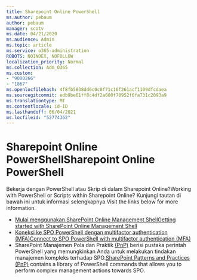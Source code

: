 ```yaml
---
title: Sharepoint Online PowerShell
ms.author: pebaum
author: pebaum
manager: scotv
ms.date: 04/21/2020
ms.audience: Admin
ms.topic: article
ms.service: o365-administration
ROBOTS: NOINDEX, NOFOLLOW
localization_priority: Normal
ms.collection: Adm_O365
ms.custom:
- "9000266"
- "1867"
ms.openlocfilehash: 4f8fb5838dd6c0c0f71c16f261acf1109dfcdaea
ms.sourcegitcommit: edb9be61ff8c4df2a600f70952f6fa731c2093a9
ms.translationtype: MT
ms.contentlocale: id-ID
ms.lasthandoff: 06/04/2021
ms.locfileid: "52774362"
---
```

# <a name="sharepoint-online-powershell"></a><span data-ttu-id="36d32-102">Sharepoint Online PowerShell</span><span class="sxs-lookup"><span data-stu-id="36d32-102">Sharepoint Online PowerShell</span></span>

<span data-ttu-id="36d32-103">Bekerja dengan PowerShell atau Skrip di dalam Sharepoint Online?</span><span class="sxs-lookup"><span data-stu-id="36d32-103">Working with PowerShell or Scripts within Sharepoint Online?</span></span> <span data-ttu-id="36d32-104">Kunjungi tautan di bawah ini untuk informasi selengkapnya.</span><span class="sxs-lookup"><span data-stu-id="36d32-104">Visit the links below for more information.</span></span>
- [<span data-ttu-id="36d32-105">Mulai menggunakan SharePoint Online Management Shell</span><span class="sxs-lookup"><span data-stu-id="36d32-105">Getting started with SharePoint Online Management Shell</span></span>](/powershell/sharepoint/sharepoint-online/connect-sharepoint-online?view=sharepoint-ps)
- [<span data-ttu-id="36d32-106">Koneksi ke SPO PowerShell dengan multifactor authentication (MFA)</span><span class="sxs-lookup"><span data-stu-id="36d32-106">Connect to SPO PowerShell with multifactor authentication (MFA)</span></span>](/powershell/sharepoint/sharepoint-online/connect-sharepoint-online?view=sharepoint-ps#to-connect-with-multifactor-authentication-mfa)
- <span data-ttu-id="36d32-107">SharePoint Manajemen Pola dan Praktik [(PnP)](/powershell/sharepoint/sharepoint-pnp/sharepoint-pnp-cmdlets?view=sharepoint-ps) berisi pustaka perintah PowerShell yang memungkinkan Anda untuk melakukan tindakan manajemen kompleks terhadap SPO.</span><span class="sxs-lookup"><span data-stu-id="36d32-107">[SharePoint Patterns and Practices (PnP)](/powershell/sharepoint/sharepoint-pnp/sharepoint-pnp-cmdlets?view=sharepoint-ps) contains a library of PowerShell commands that allows you to perform complex management actions towards SPO.</span></span>